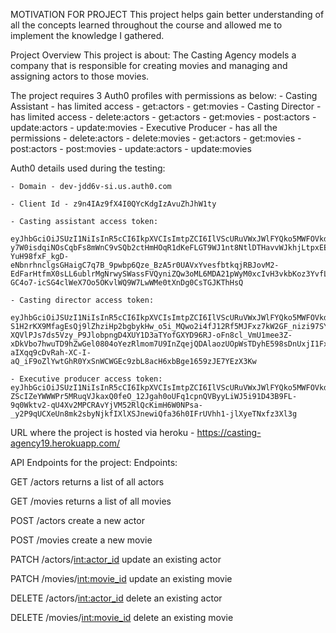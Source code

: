 MOTIVATION FOR PROJECT
This project helps gain better understanding of all the concepts learned throughout the course and allowed me to implement the knowledge I gathered.

Project Overview
This project is about: The Casting Agency models a company that is responsible for creating movies and managing and assigning actors to those movies.

The project requires 3 Auth0 profiles with permissions as below:
    - Casting Assistant
        - has limited access
        - get:actors
		- get:movies
    - Casting Director
        - has limited access
        - delete:actors
		- get:actors
		- get:movies
		- post:actors
		- update:actors
		- update:movies
	- Executive Producer
		- has all the permissions
		- delete:actors
		- delete:movies
		- get:actors
		- get:movies
		- post:actors
		- post:movies
		- update:actors
		- update:movies

Auth0 details used during the testing:

    - Domain - dev-jdd6v-si.us.auth0.com
	
    - Client Id - z9n4IAz9fX4I0QYcKdgIzAvuZhJhW1ty
	
	- Casting assistant access token:
	
	eyJhbGciOiJSUzI1NiIsInR5cCI6IkpXVCIsImtpZCI6IlVScURuVWxJWlFYQko5MWFOVkdWOCJ9.eyJpc3MiOiJodHRwczovL2Rldi1qZGQ2di1zaS51cy5hdXRoMC5jb20vIiwic3ViIjoiYXV0aDB8NjFkMTgwYzBlMDljODMwMDZmMWIyMjQ2IiwiYXVkIjoiY2FzdGluZ2FnZW5jeSIsImlhdCI6MTY0MTIyNDg0OSwiZXhwIjoxNjQxMjMyMDQ5LCJhenAiOiJ6OW40SUF6OWZYNEkwUVljS2RnSXpBdnVaaEpoVzF0eSIsInNjb3BlIjoiIiwicGVybWlzc2lvbnMiOlsiZ2V0OmFjdG9ycyIsImdldDptb3ZpZXMiXX0.A1DEm_87T5kpDuUXHUy99o9BFeZN9EX-y7W0isdqiNOsCqbFs8mWnC9vSQb2ctHmHOqR1dKeFLGT9WJ1nt8NtlDTHavvWJkhjLtpxEESGXL5ggjGRfN7K91X0juIamDXv2ut3m-YuH98fxF_kgD-eNbnrhnclgsGHaigC7q7B_9pwbp6Qze_BzA5r0UAVxYvesfbtkqjRBJovM2-EdFarHtfmX0sLL6ublrMgNrwySWassFVQyniZQw3oML6MDA21pWyM0xcIvH3vkbKoz3YvfLmh6430yQ7S-GC4o7-icSG4clWeX7Oo5OKvlWQ9W7LwWMe0tXnDg0CsTGJKThHsQ
	
	- Casting director access token:
	
	eyJhbGciOiJSUzI1NiIsInR5cCI6IkpXVCIsImtpZCI6IlVScURuVWxJWlFYQko5MWFOVkdWOCJ9.eyJpc3MiOiJodHRwczovL2Rldi1qZGQ2di1zaS51cy5hdXRoMC5jb20vIiwic3ViIjoiYXV0aDB8NjFkMTgwOTRmYTJjZDEwMDY5ZWU2Mjc5IiwiYXVkIjoiY2FzdGluZ2FnZW5jeSIsImlhdCI6MTY0MTIyNDc4NywiZXhwIjoxNjQxMjMxOTg3LCJhenAiOiJ6OW40SUF6OWZYNEkwUVljS2RnSXpBdnVaaEpoVzF0eSIsInNjb3BlIjoiIiwicGVybWlzc2lvbnMiOlsiZGVsZXRlOmFjdG9ycyIsImdldDphY3RvcnMiLCJnZXQ6bW92aWVzIiwicG9zdDphY3RvcnMiLCJ1cGRhdGU6YWN0b3JzIiwidXBkYXRlOm1vdmllcyJdfQ.rqfi7Ppxsur8TBi7w_yM3bLYWDdnYK-S1H2rKX9MfagEsQj9lZhziHp2bgbykHw_o5i_MQwo2i4fJ12Rf5MJFxz7kW2GF_nizi97SYKKBffTVPaj4-XQVlPJs7ds5Vzy_P9JlobpngD4XUY1D3aTYofGXYD96RJ-oFn8cl_VmU1mee3Z-xDkVbo7hwuTD9hZwGel0804oYezRlmom7U9InZqejQDAlaozUOpWsTDyhE598sDnUxjI1FxJcRP49F8HN_9P85Gxnaw-aIXqq9cDvRah-XC-I-aQ_iF9oZlYwtGhR0YxSnWCWGEc9zbL8acH6xbBge1659zJE7YEzX3Kw
	
	- Executive producer access token:
	eyJhbGciOiJSUzI1NiIsInR5cCI6IkpXVCIsImtpZCI6IlVScURuVWxJWlFYQko5MWFOVkdWOCJ9.eyJpc3MiOiJodHRwczovL2Rldi1qZGQ2di1zaS51cy5hdXRoMC5jb20vIiwic3ViIjoiYXV0aDB8NjFkMTgwNWZmYTJjZDEwMDY5ZWU2MjZlIiwiYXVkIjoiY2FzdGluZ2FnZW5jeSIsImlhdCI6MTY0MTIyNDQ4NSwiZXhwIjoxNjQxMjMxNjg1LCJhenAiOiJ6OW40SUF6OWZYNEkwUVljS2RnSXpBdnVaaEpoVzF0eSIsInNjb3BlIjoiIiwicGVybWlzc2lvbnMiOlsiZGVsZXRlOmFjdG9ycyIsImRlbGV0ZTptb3ZpZXMiLCJnZXQ6YWN0b3JzIiwiZ2V0Om1vdmllcyIsInBvc3Q6YWN0b3JzIiwicG9zdDptb3ZpZXMiLCJ1cGRhdGU6YWN0b3JzIiwidXBkYXRlOm1vdmllcyJdfQ.dpBNNVA6R0gpMGCoWZmNzlRaJnbrOUyQd4zGcZSoDtgDSZEXNwRKaTGmE6pJGb7Jy2Gho6ZmWzpSRht1UUqHUf9bCVx4pEV2E7IS3dgfsn32IAbZjHgoB8kwS9eTLd7wmyzVxaYmV4IwhbU7eO1RTllcVWDHKPuO2k96ZQ2x9p-ZScIZeYWWWPr5MRuqVJkaxQ0feO_12Jgah0oUFq1cpnQVByyLiWJ5i91D43B9FL-9q0Wktv2-qU4Xv2MPCRAvYjVM52RlQcKimH6W0NPsa-_y2P9qUCXeUn8mk2sbyNjkfIXlXSJnewiQfa36h0IFrUVhh1-jlXyeTNxfz3Xl3g

URL where the project is hosted via heroku - https://casting-agency19.herokuapp.com/

API Endpoints for the project:
Endpoints:

GET /actors
returns a list of all actors

GET /movies
returns a list of all movies

POST /actors
create a new actor

POST /movies
create a new movie

PATCH /actors/<int:actor_id>
update an existing actor

PATCH /movies/<int:movie_id>
update an existing movie

DELETE /actors/<int:actor_id>
delete an existing actor

DELETE /movies/<int:movie_id>
delete an existing movie
